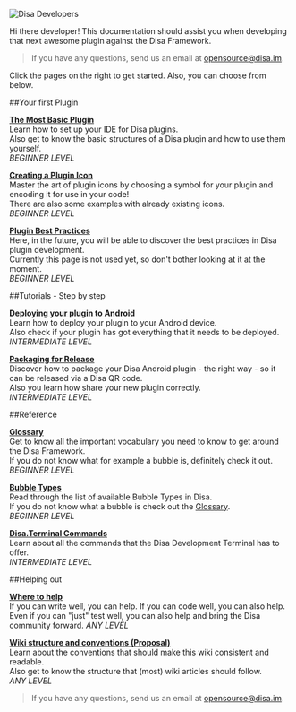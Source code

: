 ![Disa Developers](http://s30.postimg.org/se77wg0b5/disa_dev_banner.png)

Hi there developer!
This documentation should assist you when developing that next awesome plugin against the Disa Framework.

> If you have any questions, send us an email at opensource@disa.im.

Click the pages on the right to get started. Also, you can choose from below.

##Your first Plugin

**[The Most Basic Plugin](//github.com/Disa-im/DisaOpenSource/wiki/The-Most-Basic-Plugin)**  
Learn how to set up your IDE for Disa plugins.  
Also get to know the basic structures of a Disa plugin and how to use them yourself.  
_BEGINNER LEVEL_

**[Creating a Plugin Icon](//github.com/Disa-im/DisaOpenSource/wiki/Creating-A-Plugin-Icon)**  
Master the art of plugin icons by choosing a symbol for your plugin and encoding it for use in your code!  
There are also some examples with already existing icons.  
_BEGINNER LEVEL_

**[Plugin Best Practices](//github.com/Disa-im/DisaOpenSource/wiki/Plugin-Best-Practices)**  
Here, in the future, you will be able to discover the best practices in Disa plugin development.  
Currently this page is not used yet, so don't bother looking at it at the moment.  
_BEGINNER LEVEL_



##Tutorials - Step by step

**[Deploying your plugin to Android](//github.com/Disa-im/DisaOpenSource/wiki/Deploying-on-Android)**  
Learn how to deploy your plugin to your Android device.  
Also check if your plugin has got everything that it needs to be deployed.  
_INTERMEDIATE LEVEL_

**[Packaging for Release](//github.com/Disa-im/DisaOpenSource/wiki/Packaging-Android-Plugin-For-Release)**  
Discover how to package your Disa Android plugin - the right way - so it can be released via a Disa QR code.  
Also you learn how share your new plugin correctly.  
_INTERMEDIATE LEVEL_



##Reference

**[Glossary](//github.com/Disa-im/DisaOpenSource/wiki/Glossary)**  
Get to know all the important vocabulary you need to know to get around the Disa Framework.  
If you do not know what for example a bubble is, definitely check it out.  
_BEGINNER LEVEL_

**[Bubble Types](//github.com/Disa-im/DisaOpenSource/wiki/Bubble-Types)**  
Read through the list of available Bubble Types in Disa.  
If you do not know what a bubble is check out the [Glossary](//github.com/Disa-im/DisaOpenSource/wiki/Glossary).  
_BEGINNER LEVEL_

**[Disa.Terminal Commands](//github.com/Disa-im/DisaOpenSource/wiki/Disa-Terminal-Commands)**  
Learn about all the commands that the Disa Development Terminal has to offer.   
_INTERMEDIATE LEVEL_



##Helping out

**[Where to help](//github.com/Disa-im/DisaOpenSource/wiki/Contributions)**  
If you can write well, you can help. If you can code well, you can also help.  
Even if you can "just" test well, you can also help and bring the Disa community forward.
_ANY LEVEL_

**[Wiki structure and conventions (Proposal)](//github.com/Disa-im/DisaOpenSource/wiki/Wiki-Conventions)**  
Learn about the conventions that should make this wiki consistent and readable.  
Also get to know the structure that (most) wiki articles should follow.  
_ANY LEVEL_



> If you have any questions, send us an email at opensource@disa.im.
